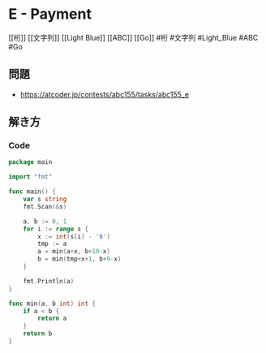 # E - Payment
[[桁]] [[文字列]] [[Light Blue]] [[ABC]] [[Go]]
#桁 #文字列 #Light_Blue #ABC #Go 

## 問題
- https://atcoder.jp/contests/abc155/tasks/abc155_e

## 解き方
### Code
```go
package main

import "fmt"

func main() {
	var s string
	fmt.Scan(&s)

	a, b := 0, 1
	for i := range s {
		x := int(s[i] - '0')
		tmp := a
		a = min(a+x, b+10-x)
		b = min(tmp+x+1, b+9-x)
	}

	fmt.Println(a)
}

func min(a, b int) int {
	if a < b {
		return a
	}
	return b
}
```
